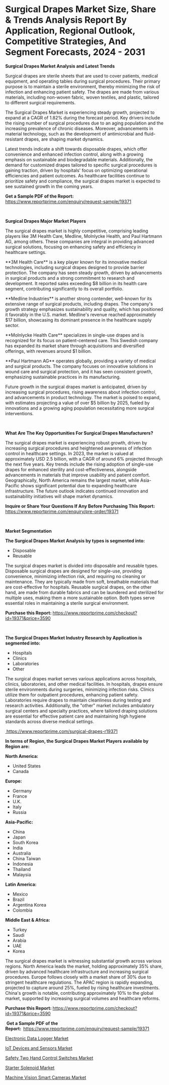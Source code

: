 <p><h1>Surgical Drapes Market Size, Share & Trends Analysis Report By Application, Regional Outlook, Competitive Strategies, And Segment Forecasts, 2024 - 2031</h1></p><p><strong>Surgical Drapes Market Analysis and Latest Trends</strong></p>
<p><p>Surgical drapes are sterile sheets that are used to cover patients, medical equipment, and operating tables during surgical procedures. Their primary purpose is to maintain a sterile environment, thereby minimizing the risk of infection and enhancing patient safety. The drapes are made from various materials, including non-woven fabric, woven textiles, and plastic, tailored to different surgical requirements.</p><p>The Surgical Drapes Market is experiencing steady growth, projected to expand at a CAGR of 1.82% during the forecast period. Key drivers include the rising number of surgical procedures due to an aging population and the increasing prevalence of chronic diseases. Moreover, advancements in material technology, such as the development of antimicrobial and fluid-resistant drapes, are shaping market dynamics.</p><p>Latest trends indicate a shift towards disposable drapes, which offer convenience and enhanced infection control, along with a growing emphasis on sustainable and biodegradable materials. Additionally, the demand for customized drapes tailored to specific surgical procedures is gaining traction, driven by hospitals' focus on optimizing operational efficiencies and patient outcomes. As healthcare facilities continue to prioritize safety and compliance, the surgical drapes market is expected to see sustained growth in the coming years.</p></p>
<p><strong>Get a Sample PDF of the Report:&nbsp;</strong> <a href="https://www.reportprime.com/enquiry/request-sample/19371?utm_campaign=2012&utm_medium=2&utm_source=Github&utm_content=ia&utm_term=25122024&utm_id=surgical-drapes">https://www.reportprime.com/enquiry/request-sample/19371</a></p>
<p>&nbsp;</p>
<p><strong>Surgical Drapes Major Market Players</strong></p>
<p><p>The surgical drapes market is highly competitive, comprising leading players like 3M Health Care, Medline, Molnlycke Health, and Paul Hartmann AG, among others. These companies are integral in providing advanced surgical solutions, focusing on enhancing safety and efficiency in healthcare settings.</p><p>**3M Health Care** is a key player known for its innovative medical technologies, including surgical drapes designed to provide barrier protection. The company has seen steady growth, driven by advancements in surgical products and a strong commitment to research and development. It reported sales exceeding $8 billion in its health care segment, contributing significantly to its overall portfolio.</p><p>**Medline Industries** is another strong contender, well-known for its extensive range of surgical products, including drapes. The company's growth strategy emphasizes sustainability and quality, which has positioned it favorably in the U.S. market. Medline's revenue reached approximately $17 billion, showcasing its dominant presence in the healthcare supply sector.</p><p>**Molnlycke Health Care** specializes in single-use drapes and is recognized for its focus on patient-centered care. This Swedish company has expanded its market share through acquisitions and diversified offerings, with revenues around $1 billion. </p><p>**Paul Hartmann AG** operates globally, providing a variety of medical and surgical products. The company focuses on innovative solutions in wound care and surgical protection, and it has seen consistent growth, emphasizing sustainable practices in its manufacturing.</p><p>Future growth in the surgical drapes market is anticipated, driven by increasing surgical procedures, rising awareness about infection control, and advancements in product technology. The market is poised to expand, with estimates projecting a value of over $5 billion by 2025, fueled by innovations and a growing aging population necessitating more surgical interventions.</p></p>
<p>&nbsp;</p>
<p><strong>What Are The Key Opportunities For Surgical Drapes Manufacturers?</strong></p>
<p><p>The surgical drapes market is experiencing robust growth, driven by increasing surgical procedures and heightened awareness of infection control in healthcare settings. In 2023, the market is valued at approximately USD 2.5 billion, with a CAGR of around 6% projected through the next five years. Key trends include the rising adoption of single-use drapes for enhanced sterility and cost-effectiveness, alongside advancements in materials that improve usability and patient comfort. Geographically, North America remains the largest market, while Asia-Pacific shows significant potential due to expanding healthcare infrastructure. The future outlook indicates continued innovation and sustainability initiatives will shape market dynamics.</p></p>
<p><strong>Inquire or Share Your Questions If Any Before Purchasing This Report:</strong> <a href="https://www.reportprime.com/enquiry/pre-order/19371?utm_campaign=2012&utm_medium=2&utm_source=Github&utm_content=ia&utm_term=25122024&utm_id=surgical-drapes">https://www.reportprime.com/enquiry/pre-order/19371</a></p>
<p>&nbsp;</p>
<p><strong>Market Segmentation</strong></p>
<p><strong>The Surgical Drapes Market Analysis by types is segmented into:</strong></p>
<p><ul><li>Disposable</li><li>Reusable</li></ul></p>
<p><p>The surgical drapes market is divided into disposable and reusable types. Disposable surgical drapes are designed for single-use, providing convenience, minimizing infection risk, and requiring no cleaning or maintenance. They are typically made from soft, breathable materials that are cost-effective for hospitals. Reusable surgical drapes, on the other hand, are made from durable fabrics and can be laundered and sterilized for multiple uses, making them a more sustainable option. Both types serve essential roles in maintaining a sterile surgical environment.</p></p>
<p><strong>Purchase this Report:&nbsp;</strong><a href="https://www.reportprime.com/checkout?id=19371&price=3590&utm_campaign=2012&utm_medium=2&utm_source=Github&utm_content=ia&utm_term=25122024&utm_id=surgical-drapes">https://www.reportprime.com/checkout?id=19371&price=3590</a></p>
<p>&nbsp;</p>
<p><strong>The Surgical Drapes Market Industry Research by Application is segmented into:</strong></p>
<p><ul><li>Hospitals</li><li>Clinics</li><li>Laboratories</li><li>Other</li></ul></p>
<p><p>The surgical drapes market serves various applications across hospitals, clinics, laboratories, and other medical facilities. In hospitals, drapes ensure sterile environments during surgeries, minimizing infection risks. Clinics utilize them for outpatient procedures, enhancing patient safety. Laboratories require drapes to maintain cleanliness during testing and research activities. Additionally, the "other" market includes ambulatory surgical centers and specialty practices, where tailored draping solutions are essential for effective patient care and maintaining high hygiene standards across diverse medical settings.</p></p>
<p><a href="https://www.reportprime.com/surgical-drapes-r19371?utm_campaign=2012&utm_medium=2&utm_source=Github&utm_content=ia&utm_term=25122024&utm_id=surgical-drapes">&nbsp;https://www.reportprime.com/surgical-drapes-r19371</a></p>
<p><strong>In terms of Region, the Surgical Drapes Market Players available by Region are:</strong></p>
<p>
    <p> <strong> North America: </strong>
        <ul>
            <li>United States</li>
            <li>Canada</li>
        </ul>
        </p> 
    <p> <strong> Europe: </strong>
        <ul>
            <li>Germany</li>
            <li>France</li>
            <li>U.K.</li>
            <li>Italy</li>
            <li>Russia</li>
        </ul>
        </p> 
    <p> <strong> Asia-Pacific: </strong>
        <ul>
            <li>China</li>
            <li>Japan</li>
            <li>South Korea</li>
            <li>India</li>
            <li>Australia</li>
            <li>China Taiwan</li>
            <li>Indonesia</li>
            <li>Thailand</li>
            <li>Malaysia</li>
        </ul>
        </p> 
    <p> <strong> Latin America: </strong>
        <ul>
            <li>Mexico</li>
            <li>Brazil</li>
            <li>Argentina Korea</li>
            <li>Colombia</li>
        </ul>
        </p> 
    <p> <strong> Middle East & Africa: </strong>
        <ul>
            <li>Turkey</li>
            <li>Saudi</li>
            <li>Arabia</li>
            <li>UAE</li>
            <li>Korea</li>
        </ul>
    </p>
    </p>
<p><p>The surgical drapes market is witnessing substantial growth across various regions. North America leads the market, holding approximately 35% share, driven by advanced healthcare infrastructure and increasing surgical procedures. Europe follows closely with a market share of 30% due to stringent healthcare regulations. The APAC region is rapidly expanding, projected to capture around 25%, fueled by rising healthcare investments. China's growth is notable, contributing approximately 10% to the global market, supported by increasing surgical volumes and healthcare reforms.</p></p>
<p><strong>Purchase this Report: </strong><a href="https://www.reportprime.com/checkout?id=19371&price=3590&utm_campaign=2012&utm_medium=2&utm_source=Github&utm_content=ia&utm_term=25122024&utm_id=surgical-drapes">https://www.reportprime.com/checkout?id=19371&price=3590</a></p>
<p>&nbsp;<strong>Get a Sample PDF of the Report:&nbsp;&nbsp;</strong><a href="https://www.reportprime.com/enquiry/request-sample/19371?utm_campaign=2012&utm_medium=2&utm_source=Github&utm_content=ia&utm_term=25122024&utm_id=surgical-drapes">https://www.reportprime.com/enquiry/request-sample/19371</a></p>
<p><strong></strong></p>
<p><p><a href="https://www.linkedin.com/pulse/electronic-data-logger-market-size-growth-trends-statistics-9qapc?utm_campaign=2012&utm_medium=2&utm_source=Github&utm_content=ia&utm_term=25122024&utm_id=surgical-drapes">Electronic Data Logger Market</a></p><p><a href="https://www.linkedin.com/pulse/iot-devices-sensors-market-size-growing-49-growth-rate-from-2024-8hgze?utm_campaign=2012&utm_medium=2&utm_source=Github&utm_content=ia&utm_term=25122024&utm_id=surgical-drapes">IoT Devices and Sensors Market</a></p><p><a href="https://www.linkedin.com/pulse/market-challenges-sales-volume-forecast-research-safety-two-hand-omzxe?utm_campaign=2012&utm_medium=2&utm_source=Github&utm_content=ia&utm_term=25122024&utm_id=surgical-drapes">Safety Two Hand Control Switches Market</a></p><p><a href="https://www.linkedin.com/pulse/market-report-years-2024-2031-63-cagrshowing-significant-growth-bfzxe?utm_campaign=2012&utm_medium=2&utm_source=Github&utm_content=ia&utm_term=25122024&utm_id=surgical-drapes">Starter Solenoid Market</a></p><p><a href="https://www.linkedin.com/pulse/forecasted-growth-key-players-machine-vision-smart-cameras-llvhc?utm_campaign=2012&utm_medium=2&utm_source=Github&utm_content=ia&utm_term=25122024&utm_id=surgical-drapes">Machine Vision Smart Cameras Market</a></p></p>